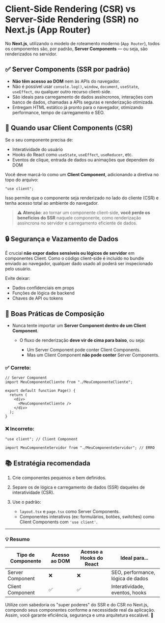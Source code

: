 # Client-Side Rendering (CSR) vs Server-Side Rendering (SSR) no Next.js (App Router)

No **Next.js**, utilizando o modelo de roteamento moderno (`App Router`), todos os componentes são, por padrão, **Server Components** — ou seja, são renderizados no servidor.

## ✅ Server Components (SSR por padrão)

- **Não têm acesso ao DOM** nem às APIs do navegador.
- Não é possível usar `console.log()`, `window`, `document`, `useState`, `useEffect`, ou qualquer outro recurso client-side.
- São ideais para carregamento de dados assíncronos, interações com banco de dados, chamadas a APIs seguras e renderização otimizada.
- Entregam HTML estático já pronto para o navegador, otimizando performance, tempo de carregamento e SEO.

## 🔁 Quando usar Client Components (CSR)

Se o seu componente precisa de:

- Interatividade do usuário
- Hooks do React como `useState`, `useEffect`, `useReducer`, etc.
- Eventos de clique, entrada de dados ou animações que dependem do DOM

Você deve marcá-lo como um **Client Component**, adicionando a diretiva no topo do arquivo:

```tsx
"use client";
```

Isso permite que o componente seja renderizado no lado do cliente (CSR) e tenha acesso total ao ambiente do navegador.

> ⚠️ **Atenção**: ao tornar um componente client-side, **você perde os benefícios do SSR** naquele componente, como renderização assíncrona no servidor e carregamento eficiente de dados.

## 🔒 Segurança e Vazamento de Dados

É crucial **não expor dados sensíveis ou lógicos de servidor** em componentes Client. Como o código client-side é incluído no bundle enviado ao navegador, qualquer dado usado ali poderá ser inspecionado pelo usuário.

Evite deixar:

- Dados confidenciais em props
- Funções de lógica de backend
- Chaves de API ou tokens

## 📌 Boas Práticas de Composição

- Nunca tente importar um **Server Component dentro de um Client Component**.

  - O fluxo de renderização **deve vir de cima para baixo**, ou seja:

    - Um Server Component pode conter Client Components.
    - Mas um Client Component **não pode conter** Server Components.

### ✅ Correto:

```tsx
// Server Component
import MeuComponenteCliente from "./MeuComponenteCliente";

export default function Page() {
  return (
    <div>
      <MeuComponenteCliente />
    </div>
  );
}
```

### ❌ Incorreto:

```tsx
"use client"; // Client Component

import MeuComponenteServidor from "./MeuComponenteServidor"; // ERRO
```

## 📚 Estratégia recomendada

1. Crie componentes pequenos e bem definidos.
2. Separe os de lógica e carregamento de dados (SSR) daqueles de interatividade (CSR).
3. Use o padrão:

   - `layout.tsx` e `page.tsx` como Server Components.
   - Componentes interativos (ex: formulários, botões, switches) como Client Components com `'use client'`.

---

### 💡 Resumo

| Tipo de Componente | Acesso ao DOM | Acesso a Hooks do React | Ideal para...                     |
| ------------------ | ------------- | ----------------------- | --------------------------------- |
| Server Component   | ❌            | ❌                      | SEO, performance, lógica de dados |
| Client Component   | ✅            | ✅                      | Interatividade, eventos, hooks    |

Utilize com sabedoria os "super poderes" do SSR e do CSR no Next.js, compondo seus componentes conforme a necessidade real da aplicação. Assim, você garante eficiência, segurança e uma arquitetura escalável. 🚀
